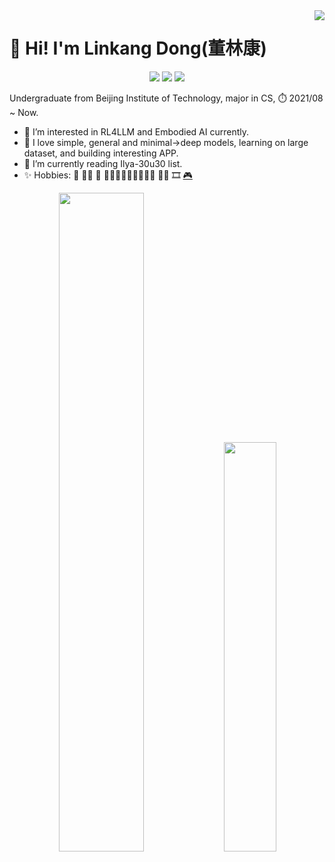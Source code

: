 <img align="right" src="https://komarev.com/ghpvc/?username=donglinkang2021&color=ff69b4&style=for-the-badge&abbreviated=true&label=profile+views">

# 👋 Hi! I'm Linkang Dong(董林康)

<div align=center>
<img src="https://img.shields.io/badge/build-passing-brightgreen">
<img src="https://img.shields.io/badge/love-learning-blue">
<img src="https://img.shields.io/badge/keep-programing-8A2BE2">
</div>

Undergraduate from Beijing Institute of Technology, major in CS, ⏱️ 2021/08 ~ Now.

+ 🤗 I’m interested in RL4LLM and Embodied AI currently.
+ 🚀 I love simple, general and minimal->deep models, learning on large dataset, and building interesting APP.
+ 🌱 I’m currently reading Ilya-30u30 list.
+ ✨ Hobbies:
<span title="从小打到大">🏀</span>
<span title="妈妈教会我的">🏸🏓</span>
<span title="高中体育必修">🏐</span>
<span title="大学学会的">🏊‍♂️🥏🏋️‍♂️🎿🥋🎱🥊</span>
<span title="不会弹，但很喜欢">🎸🎹</span>
<span title="容易沉迷追剧和电影">🎞</span>
[🎮](https://steamcommunity.com/profiles/76561199203296493/)

<html>
<div align="center"> 
<img src="https://github-readme-stats.vercel.app/api?username=donglinkang2021&theme=transparent" width="52%"/>
<img src="https://github-readme-stats.vercel.app/api/top-langs/?username=donglinkang2021&hide=html,jupyter%20notebook&theme=transparent&layout=compact" width="41%"/>
</div>
</html>

